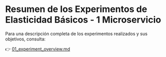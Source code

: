 # Resumen de los Experimentos de Elasticidad Básicos - 1 Microservicio

Para una descripción completa de los experimentos realizados y sus objetivos, consulta:

👉 [01_experiment_overview.md](./01_experiment_overview.md)
